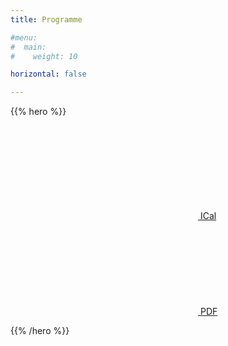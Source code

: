 ```yaml
---
title: Programme

#menu:
#  main:
#    weight: 10

horizontal: false

---
```



{{% hero %}}

<a class="btn primary btn-lg" href="/schedule/schedule.ics">
    <svg class="icon icon-calendar"><use xlink:href="#calendar"></use></svg> ICal
</a>

<a class="btn primary btn-lg" href="https://firebasestorage.googleapis.com/v0/b/devfesttoulouse-1f1dc.appspot.com/o/schedule-fr.pdf?alt=media&token=23743ece-1b6b-46ce-8ad6-cecefbb101b3">
    <svg class="icon icon-pdf"><use xlink:href="#pdf"></use></svg> PDF
</a>

<!-- TODO: filter and search -->
{{% /hero %}}
